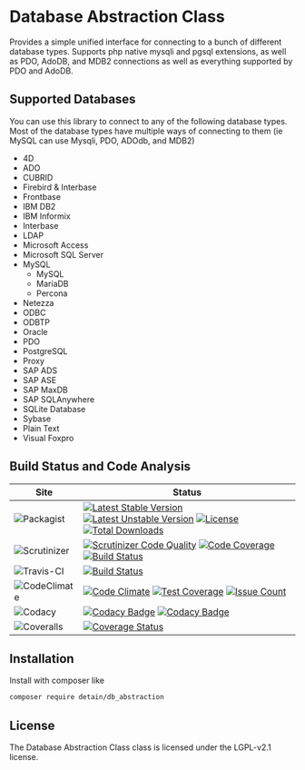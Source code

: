 # Database Abstraction Class

Provides a simple unified interface for connecting to a bunch of different database types.  Supports php native mysqli and pgsql extensions, as well as PDO, AdoDB, and MDB2 connections as well as everything supported by PDO and AdoDB.

## Supported Databases

You can use this library to connect to any of the following database types.   Most of the database types have multiple ways of connecting to them (ie MySQL can use Mysqli, PDO, ADOdb, and MDB2)

- 4D
- ADO
- CUBRID
- Firebird & Interbase
- Frontbase
- IBM DB2
- IBM Informix
- Interbase
- LDAP
- Microsoft Access
- Microsoft SQL Server
- MySQL
  - MySQL
  - MariaDB
  - Percona
- Netezza
- ODBC
- ODBTP
- Oracle
- PDO
- PostgreSQL
- Proxy
- SAP ADS
- SAP ASE
- SAP MaxDB
- SAP SQLAnywhere
- SQLite Database
- Sybase
- Plain Text
- Visual Foxpro

## Build Status and Code Analysis

Site          | Status
--------------|---------------------------
![Packagist](http://i.is.cc/storage/GYacBEX.png "Packagist")     | [![Latest Stable Version](https://poser.pugx.org/detain/db_abstraction/version)](https://packagist.org/packages/detain/db_abstraction) [![Latest Unstable Version](https://poser.pugx.org/detain/db_abstraction/v/unstable)](//packagist.org/packages/detain/db_abstraction) [![License](https://poser.pugx.org/detain/db_abstraction/license)](https://packagist.org/packages/detain/db_abstraction) [![Total Downloads](https://poser.pugx.org/detain/db_abstraction/downloads)](https://packagist.org/packages/detain/db_abstraction)
![Scrutinizer](http://i.is.cc/storage/GYeUnux.png "Scrutinizer")  | [![Scrutinizer Code Quality](https://scrutinizer-ci.com/g/detain/db_abstraction/badges/quality-score.png?b=master)](https://scrutinizer-ci.com/g/detain/db_abstraction/?branch=master) [![Code Coverage](https://scrutinizer-ci.com/g/detain/db_abstraction/badges/coverage.png?b=master)](https://scrutinizer-ci.com/g/detain/db_abstraction/?branch=master) [![Build Status](https://scrutinizer-ci.com/g/detain/db_abstraction/badges/build.png?b=master)](https://scrutinizer-ci.com/g/detain/db_abstraction/build-status/master)
![Travis-CI](http://i.is.cc/storage/GYd75qN.png "Travis-CI")     | [![Build Status](https://travis-ci.org/detain/db_abstraction.svg?branch=master)](https://travis-ci.org/detain/db_abstraction)
![CodeClimate](http://i.is.cc/storage/GYlageh.png "CodeClimate")  | [![Code Climate](https://codeclimate.com/github/detain/db_abstraction/badges/gpa.svg)](https://codeclimate.com/github/detain/db_abstraction) [![Test Coverage](https://codeclimate.com/github/detain/db_abstraction/badges/coverage.svg)](https://codeclimate.com/github/detain/db_abstraction/coverage) [![Issue Count](https://codeclimate.com/github/detain/db_abstraction/badges/issue_count.svg)](https://codeclimate.com/github/detain/db_abstraction)
![Codacy](http://i.is.cc/storage/GYi66Cx.png "Codacy")        | [![Codacy Badge](https://api.codacy.com/project/badge/Grade/79294bb43f1f45a7865001c370a44e35)](https://www.codacy.com/app/detain/db_abstraction?utm_source=github.com&amp;utm_medium=referral&amp;utm_content=detain/db_abstraction&amp;utm_campaign=Badge_Grade) [![Codacy Badge](https://api.codacy.com/project/badge/Coverage/79294bb43f1f45a7865001c370a44e35)](https://www.codacy.com/app/detain/db_abstraction?utm_source=github.com&amp;utm_medium=referral&amp;utm_content=detain/db_abstraction&amp;utm_campaign=Badge_Coverage)
![Coveralls](http://i.is.cc/storage/GYjNSim.png "Coveralls")    | [![Coverage Status](https://coveralls.io/repos/github/detain/db_abstraction/badge.svg?branch=master)](https://coveralls.io/github/detain/db_abstraction?branch=master)


## Installation

Install with composer like

```sh
composer require detain/db_abstraction
```

## License

The Database Abstraction Class class is licensed under the LGPL-v2.1 license.

